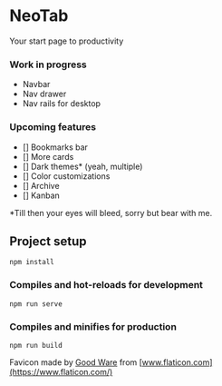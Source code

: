 # NeoTab
Your start page to productivity

### Work in progress
- Navbar
- Nav drawer
- Nav rails for desktop

### Upcoming features
- [] Bookmarks bar
- [] More cards
- [] Dark themes* (yeah, multiple)
- [] Color customizations
- [] Archive
- [] Kanban

*Till then your eyes will bleed, sorry but bear with me.

## Project setup
```
npm install
```

### Compiles and hot-reloads for development
```
npm run serve
```

### Compiles and minifies for production
```
npm run build
```

Favicon made by [Good Ware](https://www.flaticon.com/authors/good-ware) from [www.flaticon.com](https://www.flaticon.com/)
